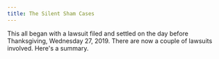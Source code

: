 ```yaml
---
title: The Silent Sham Cases
---
```


This all began with a lawsuit filed and settled on the day before
Thanksgiving, Wednesday 27, 2019. There are now a couple of lawsuits
involved. Here's a summary.